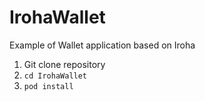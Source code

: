 # IrohaWallet
Example of Wallet application based on Iroha

1. Git clone repository
2. ```cd IrohaWallet```
3. ```pod install```
